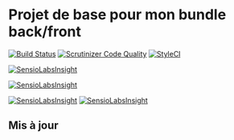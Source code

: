 Projet de base pour mon bundle back/front
=========================================

[![Build Status](https://travis-ci.org/llaull/symfonyProjets.svg?branch=master)](https://travis-ci.org/llaull/symfonyProjets)
[![Scrutinizer Code Quality](https://scrutinizer-ci.com/g/llaull/symfonyProjets/badges/quality-score.png?b=master)](https://scrutinizer-ci.com/g/llaull/symfonyProjets/?branch=master)
[![StyleCI](https://styleci.io/repos/65895260/shield?branch=master)](https://styleci.io/repos/65895260)

[![SensioLabsInsight](https://insight.sensiolabs.com/projects/953041c8-95ac-4654-a9cf-79a8c9255dd1/big.png)](https://insight.sensiolabs.com/projects/953041c8-95ac-4654-a9cf-79a8c9255dd1)

[![SensioLabsInsight](https://insight.sensiolabs.com/projects/dc1390c2-4977-47e0-976f-67eda97fcd03/big.png)](https://insight.sensiolabs.com/projects/dc1390c2-4977-47e0-976f-67eda97fcd03)

[![SensioLabsInsight](https://insight.sensiolabs.com/projects/5b625aa8-c63b-430c-8dc1-999411478fac/big.png)](https://insight.sensiolabs.com/projects/5b625aa8-c63b-430c-8dc1-999411478fac)
[![SensioLabsInsight](https://insight.sensiolabs.com/projects/ee961943-42e5-45d3-93ab-d0e6d4606bd3/big.png)](https://insight.sensiolabs.com/projects/ee961943-42e5-45d3-93ab-d0e6d4606bd3)

Mis à jour
----------

